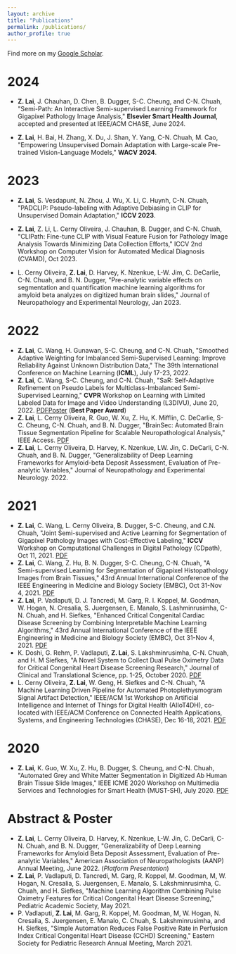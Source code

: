 ```yaml
---
layout: archive
title: "Publications"
permalink: /publications/
author_profile: true
---
```


Find more on my [Google Scholar](https://scholar.google.com/citations?user=s_Ws1uYAAAAJ&hl=en&oi=ao). 

<!-- Preprints
======
* **Z. Lai**, J. Chauhan, Z. Li, L. Cerny Oliveira, B. Dugger, C-N. Chuah, ``Path-CLIP: Efficient Adaptation of CLIP for Pathology Image Analysis with Limited  Data", under review by  **ECCV**.  -->

2024 
======
* **Z. Lai**, J. Chauhan, D. Chen, B. Dugger, S-C. Cheung, and C-N. Chuah, "Semi-Path: An Interactive Semi-supervised Learning Framework for Gigapixel Pathology Image Analysis," **Elsevier Smart Health Journal**, accepted and presented at IEEE/ACM CHASE, June 2024.

* **Z. Lai**, H. Bai, H. Zhang, X. Du, J. Shan, Y. Yang, C-N. Chuah, M. Cao, "Empowering Unsupervised Domain Adaptation with Large-scale Pre-trained Vision-Language Models," **WACV 2024**. 


2023
======

* **Z. Lai**, S. Vesdapunt, N. Zhou, J. Wu, X. Li, C. Huynh, C-N. Chuah,  "PADCLIP: Pseudo-labeling with Adaptive Debiasing in CLIP for Unsupervised Domain Adaptation," **ICCV 2023**. 

* **Z. Lai**, Z. Li, L. Cerny Oliveira, J. Chauhan, B. Dugger, and C-N. Chuah, "CLIPath: Fine-tune CLIP with Visual Feature Fusion for Pathology Image Analysis Towards Minimizing Data Collection Efforts," ICCV 2nd Workshop on Computer Vision for Automated Medical Diagnosis (CVAMD), Oct 2023.

* L. Cerny Oliveira, **Z. Lai**, D. Harvey, K. Nzenkue, L-W. Jim, C. DeCarlie, C-N. Chuah, and B. N. Dugger, "Pre-analytic variable effects on segmentation and quantification machine learning algorithms for amyloid beta analyzes on digitized human brain slides," Journal of Neuropathology and Experimental Neurology, Jan 2023.

2022
======
* **Z. Lai**, C. Wang, H. Gunawan, S-C. Cheung, and C-N. Chuah, "Smoothed Adaptive Weighting for Imbalanced Semi-Supervised Learning: Improve Reliability Against Unknown Distribution Data," The 39th International Conference on Machine Learning (**ICML**), July 17-23, 2022.
* **Z. Lai**, C. Wang, S-C. Cheung, and C-N. Chuah, "SaR: Self-Adaptive Refinement on Pseudo Labels for Multiclass-Imbalanced Semi-Supervised Learning," **CVPR** Workshop on Learning with Limited Labeled Data for Image and Video Understanding (L3DIVU), June 20, 2022. [PDF](https://openaccess.thecvf.com/content/CVPR2022W/L3D-IVU/papers/Lai_SaR_Self-Adaptive_Refinement_on_Pseudo_Labels_for_Multiclass-Imbalanced_Semi-Supervised_Learning_CVPRW_2022_paper.pdf)[Poster](https://drive.google.com/file/d/1N0L_nPnqv62uY8HjNZY0bR22fvdbhrfX/view) (**Best Paper Award**)
* **Z. Lai**, L. Cerny Oliveira, R. Guo, W. Xu, Z. Hu, K. Mifflin, C. DeCarlie, S-C. Cheung, C-N. Chuah, and B. N. Dugger, "BrainSec: Automated Brain Tissue Segmentation Pipeline for Scalable Neuropathological Analysis," IEEE Access. [PDF](https://ieeexplore.ieee.org/document/9766171)
* **Z. Lai**, L. Cerny Oliveira, D. Harvey, K. Nzenkue, LW. Jin, C. DeCarli, C-N. Chuah, and B. N. Dugger, "Generalizability of Deep Learning Frameworks for Amyloid-beta Deposit Assessment, Evaluation of Pre-analytic Variables," Journal of Neuropathology and Experimental Neurology. 2022. 


2021
======
* **Z. Lai**, C. Wang, L. Cerny Oliveira, B. Dugger, S-C. Cheung, and C.N. Chuah, "Joint Semi-supervised and Active Learning for Segmentation of Gigapixel Pathology Images with Cost-Effective Labeling," **ICCV** Workshop on Computational Challenges in Digital Pathology (CDpath), Oct 11, 2021. [PDF](https://openaccess.thecvf.com/content/ICCV2021W/CDPath/papers/Lai_Joint_Semi-Supervised_and_Active_Learning_for_Segmentation_of_Gigapixel_Pathology_ICCVW_2021_paper.pdf)
* **Z. Lai**, C. Wang, Z. Hu, B. N. Dugger, S-C. Cheung, C-N. Chuah, "A Semi-supervised Learning for Segmentation of Gigapixel Histopathology Images from Brain Tissues," 43rd Annual International Conference of the IEEE Engineering in Medicine and Biology Society (EMBC), Oct 31-Nov 4, 2021. [PDF](https://ieeexplore.ieee.org/document/9629715)
* **Z. Lai**, P. Vadlaputi, D. J. Tancredi, M. Garg, R. I. Koppel, M. Goodman, W. Hogan, N. Cresalia, S. Juergensen, E. Manalo, S. Lashminrusimha, C-N. Chuah, and H. Siefkes, "Enhanced Critical Congenital Cardiac Disease Screening by Combining Interpretable Machine Learning Algorithms," 43rd Annual International Conference of the IEEE Engineering in Medicine and Biology Society (EMBC), Oct 31-Nov 4, 2021. [PDF](https://ieeexplore.ieee.org/document/9630111)
* K. Doshi, G. Rehm, P. Vadlaputi, **Z. Lai**, S. Lakshminrusimha, C-N. Chuah, and H. M Siefkes, "A Novel System to Collect Dual Pulse Oximetry Data for Critical Congenital Heart Disease Screening Research," Journal of Clinical and Translational Science, pp. 1-25, October 2020. [PDF](https://www.cambridge.org/core/journals/journal-of-clinical-and-translational-science/article/novel-system-to-collect-dual-pulse-oximetry-data-for-critical-congenital-heart-disease-screening-research/6AAA3E41E270A41ED3417FBCB8123B41)
* L. Cerny Oliveira, **Z. Lai**, W. Geng, H. Siefkes and C-N. Chuah, "A Machine Learning Driven Pipeline for Automated Photoplethysmogram Signal Artifact Detection," IEEE/ACM 1st Workshop on Artificial Intelligence and Internet of Things for Digital Health (AIIoT4DH), co-located with IEEE/ACM Conference on Connected Health Applications, Systems, and Engineering Technologies (CHASE), Dec 16-18, 2021. [PDF](https://ieeexplore.ieee.org/abstract/document/9697930?casa_token=WxyN_WsOMecAAAAA:7gqWa2AVHpt8R8-RjAtMYT10vCKyOjgCMiH6O5tSHK8eTKfYCBx9akowj-ZQDrWzLqVoMxBBlg)

2020 
======
* **Z. Lai**, K. Guo, W. Xu, Z. Hu, B. Dugger, S. Cheung, and C-N. Chuah, "Automated Grey and White Matter Segmentation in Digitized Ab Human Brain Tissue Slide Images," IEEE ICME 2020 Workshop on Multimedia Services and Technologies for Smart Health (MUST-SH), July 2020. [PDF](https://ieeexplore.ieee.org/abstract/document/9105974)



Abstract & Poster
======
* **Z. Lai**, L. Cerny Oliveira, D. Harvey, K. Nzenkue, L-W. Jin, C. DeCarli, C-N. Chuah, and B. N. Dugger, "Generalizability of Deep Learning Frameworks for Amyloid Beta Deposit Assessment, Evaluation of Pre-analytic Variables," American Association of Neuropathologists (AANP) Annual Meeting, June 2022. (*Platform Presentation*)
* **Z. Lai**, P. Vadlaputi, D. Tancredi, M. Garg, R. Koppel, M. Goodman, M, W. Hogan, N. Cresalia, S. Juergensen, E. Manalo, S. Lakshminrusimha, C. Chuah, and H. Siefkes, "Machine Learning Algorithm Combining Pulse Oximetry Features for Critical Congenital Heart Disease Screening," Pediatric Academic Society, May 2021.
* P. Vadlaputi, **Z. Lai**, M. Garg, R. Koppel, M. Goodman, M, W. Hogan, N. Cresalia, S. Juergensen, E. Manalo, C. Chuah, S. Lakshminrusimha, and H. Siefkes, "Simple Automation Reduces False Positive Rate in Perfusion Index Critical Congenital Heart Disease (CCHD) Screening," Eastern Society for Pediatric Research Annual Meeting, March 2021.